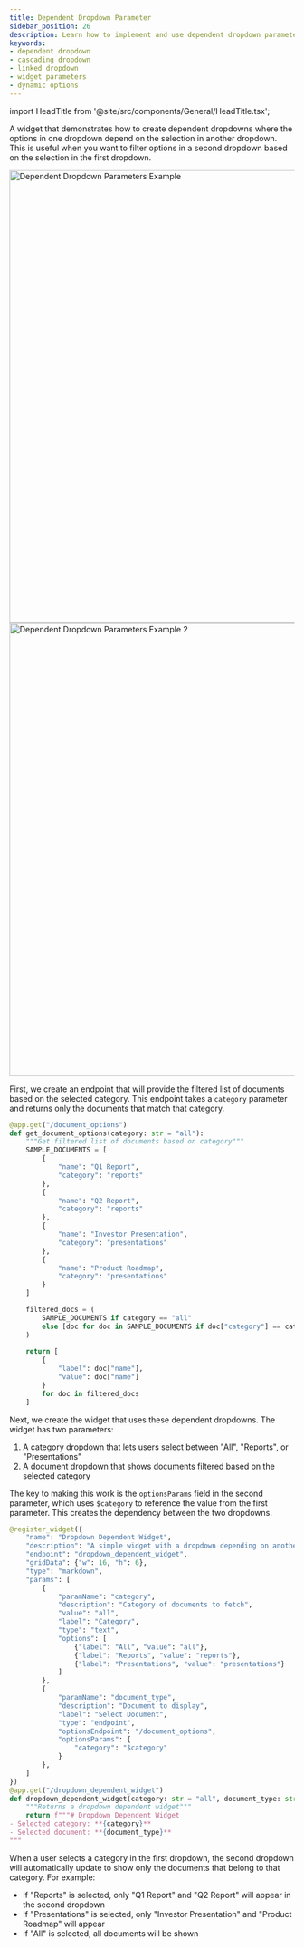 ```yaml
---
title: Dependent Dropdown Parameter
sidebar_position: 26
description: Learn how to implement and use dependent dropdown parameters in OpenBB Workspace widgets, where options in one dropdown depend on the selection in another
keywords:
- dependent dropdown
- cascading dropdown
- linked dropdown
- widget parameters
- dynamic options
---
```


import HeadTitle from '@site/src/components/General/HeadTitle.tsx';

<HeadTitle title="Dependent Dropdown | OpenBB Workspace Docs" />

A widget that demonstrates how to create dependent dropdowns where the options in one dropdown depend on the selection in another dropdown. This is useful when you want to filter options in a second dropdown based on the selection in the first dropdown.

<img className="pro-border-gradient" width="800" alt="Dependent Dropdown Parameters Example" src="https://openbb-cms.directus.app/assets/4900061b-078a-4294-8d76-a36f55bbad80.png" />

<img className="pro-border-gradient" width="800" alt="Dependent Dropdown Parameters Example 2" src="https://openbb-cms.directus.app/assets/2f16ae18-78c4-4657-b569-8faed443fce1.png" />

First, we create an endpoint that will provide the filtered list of documents based on the selected category. This endpoint takes a `category` parameter and returns only the documents that match that category.

```python
@app.get("/document_options")
def get_document_options(category: str = "all"):
    """Get filtered list of documents based on category"""
    SAMPLE_DOCUMENTS = [
        {
            "name": "Q1 Report",
            "category": "reports"
        },
        {
            "name": "Q2 Report",
            "category": "reports"
        },
        {
            "name": "Investor Presentation",
            "category": "presentations"
        },
        {
            "name": "Product Roadmap",
            "category": "presentations"
        }
    ]

    filtered_docs = (
        SAMPLE_DOCUMENTS if category == "all"
        else [doc for doc in SAMPLE_DOCUMENTS if doc["category"] == category]
    )
    
    return [
        {
            "label": doc["name"],
            "value": doc["name"]
        }
        for doc in filtered_docs
    ]
```

Next, we create the widget that uses these dependent dropdowns. The widget has two parameters:
1. A category dropdown that lets users select between "All", "Reports", or "Presentations"
2. A document dropdown that shows documents filtered based on the selected category

The key to making this work is the `optionsParams` field in the second parameter, which uses `$category` to reference the value from the first parameter. This creates the dependency between the two dropdowns.

```python
@register_widget({
    "name": "Dropdown Dependent Widget",
    "description": "A simple widget with a dropdown depending on another dropdown",
    "endpoint": "dropdown_dependent_widget",
    "gridData": {"w": 16, "h": 6},
    "type": "markdown",
    "params": [
        {
            "paramName": "category",
            "description": "Category of documents to fetch",
            "value": "all",
            "label": "Category",
            "type": "text",
            "options": [
                {"label": "All", "value": "all"},
                {"label": "Reports", "value": "reports"},
                {"label": "Presentations", "value": "presentations"}
            ]
        },
        {
            "paramName": "document_type",
            "description": "Document to display",
            "label": "Select Document",
            "type": "endpoint",
            "optionsEndpoint": "/document_options",
            "optionsParams": {
                "category": "$category"
            }
        },
    ]
})
@app.get("/dropdown_dependent_widget")
def dropdown_dependent_widget(category: str = "all", document_type: str = "all"):
    """Returns a dropdown dependent widget"""
    return f"""# Dropdown Dependent Widget
- Selected category: **{category}**
- Selected document: **{document_type}**
"""
```

When a user selects a category in the first dropdown, the second dropdown will automatically update to show only the documents that belong to that category. For example:
- If "Reports" is selected, only "Q1 Report" and "Q2 Report" will appear in the second dropdown
- If "Presentations" is selected, only "Investor Presentation" and "Product Roadmap" will appear
- If "All" is selected, all documents will be shown 